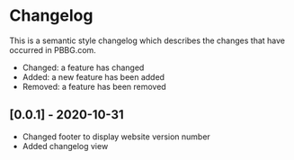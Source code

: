 
Changelog
===
This is a semantic style changelog which describes the changes that have occurred in PBBG.com.
* Changed: a feature has changed
* Added: a new feature has been added
* Removed: a feature has been removed

## [0.0.1] - 2020-10-31
* Changed footer to display website version number
* Added changelog view

